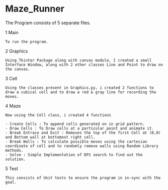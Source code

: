 # Maze_Runner

The Program consists of 5 separate files.

1 Main
  
  ```To run the program.```
  
2 Graphics
  
  ```Using Tkinter Package along with canvas module, I created a small Interface Window, along with 2 other classes Line and Point to draw on the canvas.```
  
3 Cell
  
  `Using the classes present in Graphics.py, i created 2 functions to draw a cubical cell and to draw a red & gray line for recording the moves.`
  
4 Maze
  
  ```
Now using the Cell class, i created 4 functions

- Create Cells : To append cells generated on in grid pattern.
- Draw Cells : To Draw cells at a particular point and animate it.
- Break Entrace and Exit : Removes the top of the first Cell at (0,0) and Bottom wall at bottomost right cell.
- Break Walls : To calculate possible moves using the cartesian coordinate of cell and to randomly remove walls using Random Library methods.
- Solve : Simple Implementation of DFS search to find out the solution.
```

5 Test
  
  ```This consists of Unit tests to ensure the program in in-sync with the goal.```
  
  
  

